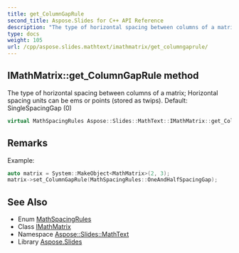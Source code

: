 ```yaml
---
title: get_ColumnGapRule
second_title: Aspose.Slides for C++ API Reference
description: "The type of horizontal spacing between columns of a matrix; Horizontal spacing units can be ems or points (stored as twips). Default: SingleSpacingGap (0)"
type: docs
weight: 105
url: /cpp/aspose.slides.mathtext/imathmatrix/get_columngaprule/
---
```

## IMathMatrix::get_ColumnGapRule method


The type of horizontal spacing between columns of a matrix; Horizontal spacing units can be ems or points (stored as twips). Default: SingleSpacingGap (0)

```cpp
virtual MathSpacingRules Aspose::Slides::MathText::IMathMatrix::get_ColumnGapRule()=0
```

## Remarks


Example: 
```cpp
auto matrix = System::MakeObject<MathMatrix>(2, 3);
matrix->set_ColumnGapRule(MathSpacingRules::OneAndHalfSpacingGap);
```

## See Also

* Enum [MathSpacingRules](../../mathspacingrules/)
* Class [IMathMatrix](../)
* Namespace [Aspose::Slides::MathText](../../)
* Library [Aspose.Slides](../../../)
